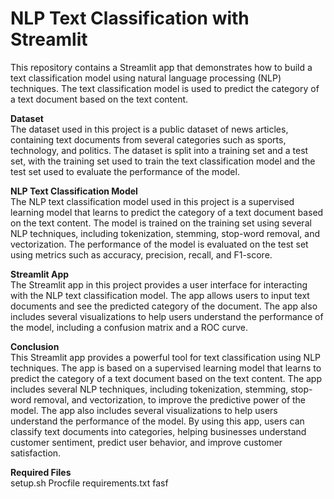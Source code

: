 # NLP Text Classification with Streamlit
This repository contains a Streamlit app that demonstrates how to build a text classification model using natural language processing (NLP) techniques. The text classification model is used to predict the category of a text document based on the text content.

**Dataset**   <br>
The dataset used in this project is a public dataset of news articles, containing text documents from several categories such as sports, technology, and politics. The dataset is split into a training set and a test set, with the training set used to train the text classification model and the test set used to evaluate the performance of the model.

**NLP Text Classification Model**   <br>
The NLP text classification model used in this project is a supervised learning model that learns to predict the category of a text document based on the text content. The model is trained on the training set using several NLP techniques, including tokenization, stemming, stop-word removal, and vectorization. The performance of the model is evaluated on the test set using metrics such as accuracy, precision, recall, and F1-score.

**Streamlit App**   <br>
The Streamlit app in this project provides a user interface for interacting with the NLP text classification model. The app allows users to input text documents and see the predicted category of the document. The app also includes several visualizations to help users understand the performance of the model, including a confusion matrix and a ROC curve.

**Conclusion**   <br>
This Streamlit app provides a powerful tool for text classification using NLP techniques. The app is based on a supervised learning model that learns to predict the category of a text document based on the text content. The app includes several NLP techniques, including tokenization, stemming, stop-word removal, and vectorization, to improve the predictive power of the model. The app also includes several visualizations to help users understand the performance of the model. By using this app, users can classify text documents into categories, helping businesses understand customer sentiment, predict user behavior, and improve customer satisfaction.

**Required Files**   <br>
setup.sh
Procfile
requirements.txt
fasf
